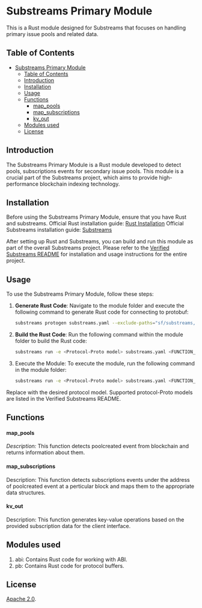 # Substreams Primary Module

This is a Rust module designed for Substreams that focuses on handling primary issue pools and related data.

## Table of Contents

- [Substreams Primary Module](#substreams-primary-module)
  - [Table of Contents](#table-of-contents)
  - [Introduction](#introduction)
  - [Installation](#installation)
  - [Usage](#usage)
  - [Functions](#functions)
      - [map\_pools](#map_pools)
      - [map\_subscriptions](#map_subscriptions)
      - [kv\_out](#kv_out)
  - [Modules used](#modules-used)
  - [License](#license)

## Introduction

The Substreams Primary Module is a Rust module developed to detect pools, subscriptions events for secondary issue pools. This module is a crucial part of the Substreams project, which aims to provide high-performance blockchain indexing technology.

## Installation

Before using the Substreams Primary Module, ensure that you have Rust and substreams.
Official Rust installation guide: [Rust Installation](https://www.rust-lang.org/tools/install)
Official Substreams installation guide: [Substreams](https://substreams.streamingfast.io/getting-started/installing-the-cli)

After setting up Rust and Substreams, you can build and run this module as part of the overall Substreams project. Please refer to the [Verified Substreams README](../README.md) for installation and usage instructions for the entire project.

## Usage

To use the Substreams Primary Module, follow these steps:

1. **Generate Rust Code**: Navigate to the module folder and execute the following command to generate Rust code for connecting to protobuf:

   ```bash
   substreams protogen substreams.yaml --exclude-paths="sf/substreams,google"

2. **Build the Rust Code**: Run the following command within the module folder to build the Rust code:
   ```bash
   substreams run -e <Protocol-Proto model> substreams.yaml <FUNCTION_NAME> --start-block 9561663 --stop-block +20
3. Execute the Module: To execute the module, run the following command in the module folder:
   ```bash
   substreams run -e <Protocol-Proto model> substreams.yaml <FUNCTION_NAME> --start-block 9561663 --stop-block +20
Replace <Protocol-Proto model> with the desired protocol model. Supported protocol-Proto models are listed in the Verified Substreams README.

## Functions
#### map_pools
*Description:* This function detects poolcreated event from blockchain and returns information about them.
#### map_subscriptions
Description: This function detects subscriptions events under the address of poolcreated event at a perticular block and maps them to the appropriate data structures.

#### kv_out
Description: This function generates key-value operations based on the provided subscription data for the client interface.

## Modules used
1. abi: Contains Rust code for working with ABI.
2. pb: Contains Rust code for protocol buffers.


## License
[Apache 2.0](https://github.com/streamingfast/substreams/blob/develop/LICENSE/README.md).